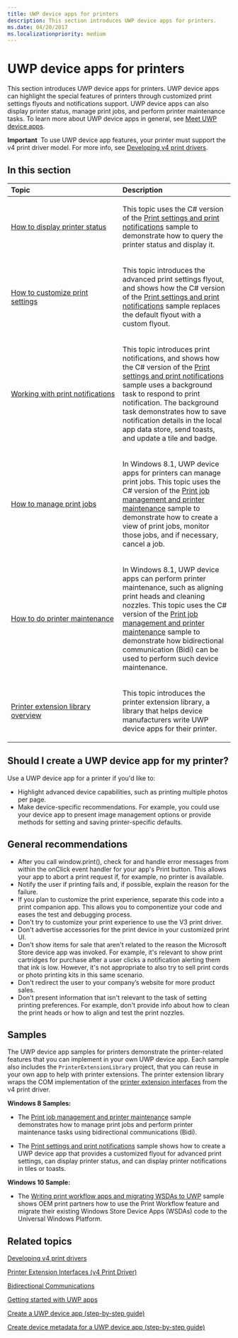 ```yaml
---
title: UWP device apps for printers
description: This section introduces UWP device apps for printers.
ms.date: 04/20/2017
ms.localizationpriority: medium
---
```


# UWP device apps for printers


This section introduces UWP device apps for printers. UWP device apps can highlight the special features of printers through customized print settings flyouts and notifications support. UWP device apps can also display printer status, manage print jobs, and perform printer maintenance tasks. To learn more about UWP device apps in general, see [Meet UWP device apps](meet-uwp-device-apps.md).

**Important**  To use UWP device app features, your printer must support the v4 print driver model. For more info, see [Developing v4 print drivers](../print/v4-printer-driver.md).

 

## <span id="in_this_section"></span>In this section


<table>
<colgroup>
<col width="50%" />
<col width="50%" />
</colgroup>
<thead>
<tr class="header">
<th align="left">Topic</th>
<th align="left">Description</th>
</tr>
</thead>
<tbody>
<tr class="odd">
<td align="left"><p><a href="how-to-display-printer-status.md" data-raw-source="[How to display printer status](how-to-display-printer-status.md)">How to display printer status</a></p></td>
<td align="left"><p>This topic uses the C# version of the <a href="https://go.microsoft.com/fwlink/p/?LinkID=242862" data-raw-source="[Print settings and print notifications](https://go.microsoft.com/fwlink/p/?LinkID=242862)">Print settings and print notifications</a> sample to demonstrate how to query the printer status and display it.</p></td>
</tr>
<tr class="even">
<td align="left"><p><a href="how-to-customize-print-settings.md" data-raw-source="[How to customize print settings](how-to-customize-print-settings.md)">How to customize print settings</a></p></td>
<td align="left"><p>This topic introduces the advanced print settings flyout, and shows how the C# version of the <a href="https://go.microsoft.com/fwlink/p/?LinkID=242862" data-raw-source="[Print settings and print notifications](https://go.microsoft.com/fwlink/p/?LinkID=242862)">Print settings and print notifications</a> sample replaces the default flyout with a custom flyout.</p></td>
</tr>
<tr class="odd">
<td align="left"><p><a href="working-with-print-notifications.md" data-raw-source="[Working with print notifications](working-with-print-notifications.md)">Working with print notifications</a></p></td>
<td align="left"><p>This topic introduces print notifications, and shows how the C# version of the <a href="https://go.microsoft.com/fwlink/p/?LinkID=242862" data-raw-source="[Print settings and print notifications](https://go.microsoft.com/fwlink/p/?LinkID=242862)">Print settings and print notifications</a> sample uses a background task to respond to print notification. The background task demonstrates how to save notification details in the local app data store, send toasts, and update a tile and badge.</p></td>
</tr>
<tr class="even">
<td align="left"><p><a href="how-to-manage-print-jobs.md" data-raw-source="[How to manage print jobs](how-to-manage-print-jobs.md)">How to manage print jobs</a></p></td>
<td align="left"><p>In Windows 8.1, UWP device apps for printers can manage print jobs. This topic uses the C# version of the <a href="https://go.microsoft.com/fwlink/p/?LinkID=299829" data-raw-source="[Print job management and printer maintenance](https://go.microsoft.com/fwlink/p/?LinkID=299829)">Print job management and printer maintenance</a> sample to demonstrate how to create a view of print jobs, monitor those jobs, and if necessary, cancel a job.</p></td>
</tr>
<tr class="odd">
<td align="left"><p><a href="how-to-do-printer-maintenance.md" data-raw-source="[How to do printer maintenance](how-to-do-printer-maintenance.md)">How to do printer maintenance</a></p></td>
<td align="left"><p>In Windows 8.1, UWP device apps can perform printer maintenance, such as aligning print heads and cleaning nozzles. This topic uses the C# version of the <a href="https://go.microsoft.com/fwlink/p/?LinkID=299829" data-raw-source="[Print job management and printer maintenance](https://go.microsoft.com/fwlink/p/?LinkID=299829)">Print job management and printer maintenance</a> sample to demonstrate how bidirectional communication (Bidi) can be used to perform such device maintenance.</p></td>
</tr>
<tr class="even">
<td align="left"><p><a href="printer-extension-library-overview.md" data-raw-source="[Printer extension library overview](printer-extension-library-overview.md)">Printer extension library overview</a></p></td>
<td align="left"><p>This topic introduces the printer extension library, a library that helps device manufacturers write UWP device apps for their printer.</p></td>
</tr>
</tbody>
</table>

 

## <span id="Should_I_create_a_Windows_Store_device_app_for_my_printer_"></span><span id="should_i_create_a_windows_store_device_app_for_my_printer_"></span><span id="SHOULD_I_CREATE_A_WINDOWS_STORE_DEVICE_APP_FOR_MY_PRINTER_"></span>Should I create a UWP device app for my printer?


Use a UWP device app for a printer if you'd like to:

-   Highlight advanced device capabilities, such as printing multiple photos per page.
-   Make device-specific recommendations. For example, you could use your device app to present image management options or provide methods for setting and saving printer-specific defaults.

## <span id="General_recommendations"></span><span id="general_recommendations"></span><span id="GENERAL_RECOMMENDATIONS"></span>General recommendations


-   After you call window.print(), check for and handle error messages from within the onClick event handler for your app's Print button. This allows your app to abort a print request if, for example, no printer is available.
-   Notify the user if printing fails and, if possible, explain the reason for the failure.
-   If you plan to customize the print experience, separate this code into a print companion app. This allows you to componentize your code and eases the test and debugging process.
-   Don't try to customize your print experience to use the V3 print driver.
-   Don't advertise accessories for the print device in your customized print UI.
-   Don't show items for sale that aren't related to the reason the Microsoft Store device app was invoked. For example, it's relevant to show print cartridges for purchase after a user clicks a notification alerting them that ink is low. However, it's not appropriate to also try to sell print cords or photo printing kits in this same scenario.
-   Don't redirect the user to your company’s website for more product sales.
-   Don't present information that isn't relevant to the task of setting printing preferences. For example, don't provide info about how to clean the print heads or how to align and test the print nozzles.

## <span id="Samples"></span><span id="samples"></span><span id="SAMPLES"></span>Samples


The UWP device app samples for printers demonstrate the printer-related features that you can implement in your own UWP device app. Each sample also includes the `PrinterExtensionLibrary` project, that you can reuse in your own app to help with printer extensions. The printer extension library wraps the COM implementation of the [printer extension interfaces](/windows-hardware/drivers/ddi/_print/) from the v4 print driver.


**Windows 8 Samples:**

-   The [Print job management and printer maintenance](https://go.microsoft.com/fwlink/p/?LinkID=299829) sample demonstrates how to manage print jobs and perform printer maintenance tasks using bidirectional communications (Bidi).

-   The [Print settings and print notifications](https://go.microsoft.com/fwlink/p/?LinkID=242862) sample shows how to create a UWP device app that provides a customized flyout for advanced print settings, can display printer status, and can display printer notifications in tiles or toasts.


**Windows 10 Sample:**

-   The [Writing print workflow apps and migrating WSDAs to UWP](https://github.com/microsoft/print-oem-samples) sample shows OEM print partners how to use the Print Workflow feature and migrate their existing Windows Store Device Apps (WSDAs) code to the Universal Windows Platform.

## <span id="related_topics"></span>Related topics


[Developing v4 print drivers](../print/v4-printer-driver.md)

[Printer Extension Interfaces (v4 Print Driver)](/windows-hardware/drivers/ddi/_print/)

[Bidirectional Communications](../print/bidirectional-communication.md)

[Getting started with UWP apps](getting-started.md)

[Create a UWP device app (step-by-step guide)](step-1--create-a-uwp-device-app.md)

[Create device metadata for a UWP device app (step-by-step guide)](step-2--create-device-metadata.md)

 

